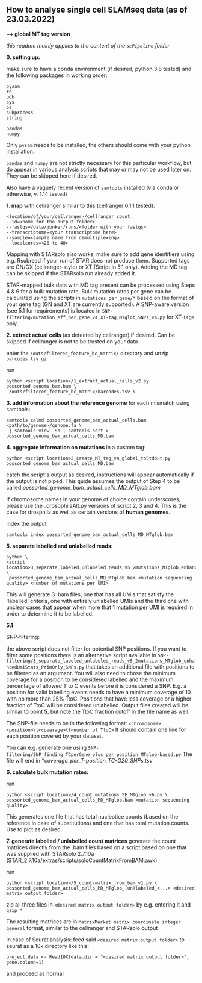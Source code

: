 How to analyse single cell SLAMseq data (as of 23.03.2022)
--

**--> global MT tag version**

*this readme mainly applies to the content of the ```scPipeline``` folder*

**0. setting up:**

make sure to have a conda environment (if desired, python 3.8 tested) and the following packages in working order:
```
pysam
re
pdb
sys
os
subprocess
string

pandas
numpy
```
Only ```pysam``` needs to be installed, the others should come with your python installation.

```pandas``` and ```numpy``` are not strictly necessary for this particular workflow, but do appear in various analysis scripts that may or may not be used later on. They can be skipped here if desired.

Also have a vaguely recent version of ```samtools``` installed (via conda or otherwise, v. 1.14 tested)

**1. map** with cellranger similar to this (cellranger 6.1.1 tested):
```
<location/of/your/cellranger>/cellranger count
--id=<name for the output folder>
--fastqs=/data/junker/runs/<folder with your fastqs>
--transcriptome=<your transcriptome here>
--sample=<sample name from demultiplexing>
--localcores=<20 to 40>
```

Mapping with STARsolo also works, make sure to add gene identifiers using e.g. Rsubread if your run of STAR does not produce them. Supported tags are GN/GX (cellranger-style) or XT (Script in 5.1 only). Adding the MD tag can be skipped if the STARsolo run already added it.

STAR-mapped bulk data with MD tag present can be processed using Steps 4 & 6 for a bulk mutation rate. Bulk mutation rates per gene can be calculated using the scripts in ```mutations_per_gene/*``` based on the format of your gene tag (GN and XT are currently supported). A SNP-aware version (see 5.1 for requirements) is located in ```SNP-filtering/mutation_eff_per_gene_v4_XT-tag_MTglob_SNPs_v4.py``` for XT-tags only.

**2. extract actual cells** (as detected by cellranger) if desired. Can be skipped if cellranger is not to be trusted on your data

enter the ```/outs/filtered_feature_bc_matrix/``` directory and unzip ```barcodes.tsv.gz```

run
```
python <script location>/1_extract_actual_cells_v2.py possorted_genome_bam.bam \
 /outs/filtered_feature_bc_matrix/barcodes.tsv N
```

**3. add information about the reference genome** for each mismatch using samtools:
```
samtools calmd possorted_genome_bam_actual_cells.bam <path/to/genome>/genome.fa \
 | samtools view -Sb | samtools sort > possorted_genome_bam_actual_cells_MD.bam
```

**4. aggregate information on mutations** in a custom tag:
```
python <script location>2_create_MT_tag_v4_global_toStdout.py possorted_genome_bam_actual_cells_MD.bam
```
catch the script's output as desired, instructions will appear automatically if the output is not piped.
This guide assumes the output of Step 4 to be called *possorted_genome_bam_actual_cells_MD_MTglob.bam*

If chromosome names in your genome of choice contain underscores, please use the _drosophilaAlt.py versions of script 2, 3 and 4. This is the case for drosphila as well as certain versions of **human genomes**.

index the output
```
samtools index possorted_genome_bam_actual_cells_MD_MTglob.bam
```

**5. separate labelled and unlabelled reads:**
```
python \
<script location>3_separate_labeled_unlabeled_reads_v5_2mutations_MTglob_enhancedUmiStats_PrimOnly.py \
 possorted_genome_bam_actual_cells_MD_MTglob.bam <mutation sequencing quality> <number of mutations per UMI>
 ```
This will generate 3 .bam files, one that has all UMIs that satisfy the 'labelled' criteria, one with entirely unlabelled UMIs and the third one with unclear cases that appear when more that 1 mutation per UMI is required in order to determine it to be labelled.

**5.1**

SNP-filtering:

the above script does not filter for potential SNP positions. If you want to filter some positions there is an alternative script available in ```SNP-filtering/3_separate_labeled_unlabeled_reads_v5_2mutations_MTglob_enhancedUmiStats_PrimOnly_SNPs.py```
that takes an additional file with positions to be filtered as an argument. You will also need to chose the minimum coverage for a position to be considered labelled and the maximum percentage of allowed T to C events before it is considered a SNP. E.g. a position for valid labelling events needs to have a minimum coverage of 10 with no more than 25% TtoC. Positions that have less coverage or a higher fraction of TtoC will be considered unlabelled.
Output files created will be similar to point **5**, but note the TtoC fraction cutoff in the file name as well.

The SNP-file needs to be in the following format:
```<chromosome>:<position>\t<coverage>\t<number of TtoC>```
It should contain one line for each position covered by your dataset.

You can e.g. generate one using
```SNP-filtering/SNP_finding_TCperGene_plus_per_position_MTglob-based.py```
The file will end in **coverage_per_T-position_TC-Q20_SNPs.tsv*

**6. calculate bulk mutation rates:**

run
```
python <script location>/4_count_mutations_SE_MTglob_v6.py \
possorted_genome_bam_actual_cells_MD_MTglob.bam <mutation sequencing quality>
```
This generates one file that has total nucleotice counts (based on the reference in case of substitutions) and one that has total mutation counts. Use to plot as desired.


**7. generate labelled / unlabelled count matrices**
generate the count matrices directly from the .bam files based on a script based on one that was supplied with STARsolo 2.7.10a (STAR_2.7.10a/extras/scripts/soloCountMatrixFromBAM.awk)

run
```
python <script location>/5_count-matrix_from_bam_v1.py \
possorted_genome_bam_actual_cells_MD_MTglob_(un)labeled_<...> <desired matrix output folder>
```

zip all three files in ```<desired matrix output folder>``` by e.g. entering it and ```gzip *```

The resulting matrices are in ```MatrixMarket matrix coordinate integer general``` format, similar to the cellranger and STARsolo output

In case of Seurat analysis: feed said ```<desired matrix output folder>``` to seurat as a 10x directory like this:
```
project.data <- Read10X(data.dir = "<desired matrix output folder>", gene.column=1)
```
and proceed as normal
